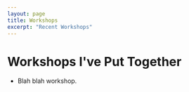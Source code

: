 ```yaml
---
layout: page
title: Workshops
excerpt: "Recent Workshops"
---
```


# Workshops I've Put Together

- Blah blah workshop.
